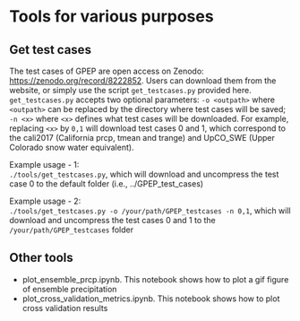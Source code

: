 # Tools for various purposes  
## Get test cases
The test cases of GPEP are open access on Zenodo: https://zenodo.org/record/8222852. Users can download them from the website, or simply use the script `get_testcases.py` provided here.  
`get_testcases.py` accepts two optional parameters: `-o <outpath>` where `<outpath>` can be replaced by the directory where test cases will be saved; `-n <x>` where `<x>` defines what test cases will be downloaded. For example, replacing `<x>` by `0,1` will download test cases 0 and 1, which correspond to the cali2017 (California prcp, tmean and trange) and UpCO_SWE (Upper Colorado snow water equivalent).    

Example usage - 1:  
`./tools/get_testcases.py`, which will download and uncompress the test case 0 to the default folder (i.e., ../GPEP_test_cases)

Example usage - 2:  
`./tools/get_testcases.py -o /your/path/GPEP_testcases -n 0,1`, which will download and uncompress the test cases 0 and 1 to the `/your/path/GPEP_testcases` folder  


## Other tools
- plot_ensemble_prcp.ipynb. This notebook shows how to plot a gif figure of ensemble precipitation
- plot_cross_validation_metrics.ipynb. This notebook shows how to plot cross validation results
